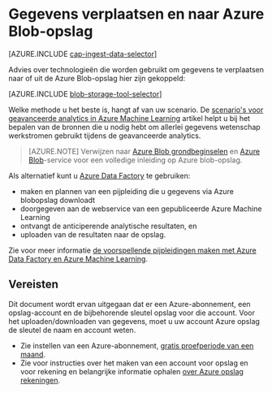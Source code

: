 <properties
    pageTitle="Gegevens verplaatsen en naar Azure Blob-opslag | Microsoft Azure"
    description="Gegevens verplaatsen en naar Azure Blob-opslag"
    services="machine-learning,storage"
    documentationCenter=""
    authors="bradsev"
    manager="jhubbard"
    editor="cgronlun" />

<tags
    ms.service="machine-learning"
    ms.workload="data-services"
    ms.tgt_pltfrm="na"
    ms.devlang="na"
    ms.topic="article"
    ms.date="09/14/2016"
    ms.author="bradsev;sachouks" />

# <a name="move-data-to-and-from-azure-blob-storage"></a>Gegevens verplaatsen en naar Azure Blob-opslag

[AZURE.INCLUDE [cap-ingest-data-selector](../../includes/cap-ingest-data-selector.md)]

Advies over technologieën die worden gebruikt om gegevens te verplaatsen naar of uit de Azure Blob-opslag hier zijn gekoppeld:

[AZURE.INCLUDE [blob-storage-tool-selector](../../includes/machine-learning-blob-storage-tool-selector.md)]
 
Welke methode u het beste is, hangt af van uw scenario. De [scenario's voor geavanceerde analytics in Azure Machine Learning](machine-learning-data-science-plan-sample-scenarios.md) artikel helpt u bij het bepalen van de bronnen die u nodig hebt om allerlei gegevens wetenschap werkstromen gebruikt tijdens de geavanceerde analytics.

> [AZURE.NOTE] Verwijzen naar [Azure Blob grondbeginselen](../storage/storage-dotnet-how-to-use-blobs.md) en [Azure Blob](https://msdn.microsoft.com/library/azure/dd179376.aspx)-service voor een volledige inleiding op Azure blob-opslag.

Als alternatief kunt u [Azure Data Factory](https://azure.microsoft.com/services/data-factory/) te gebruiken: 

- maken en plannen van een pijpleiding die u gegevens via Azure blobopslag downloadt 
- doorgegeven aan de webservice van een gepubliceerde Azure Machine Learning 
- ontvangt de anticiperende analytische resultaten, en 
- uploaden van de resultaten naar de opslag. 

Zie voor meer informatie [de voorspellende pijpleidingen maken met Azure Data Factory en Azure Machine Learning](../data-factory/data-factory-azure-ml-batch-execution-activity.md).

## <a name="prerequisites"></a>Vereisten

Dit document wordt ervan uitgegaan dat er een Azure-abonnement, een opslag-account en de bijbehorende sleutel opslag voor die account. Voor het uploaden/downloaden van gegevens, moet u uw account Azure opslag de sleutel de naam en account weten.

- Zie instellen van een Azure-abonnement, [gratis proefperiode van een maand](https://azure.microsoft.com/pricing/free-trial/).
- Zie voor instructies over het maken van een account voor opslag en voor rekening en belangrijke informatie ophalen [over Azure opslag rekeningen](../storage/storage-create-storage-account.md).
